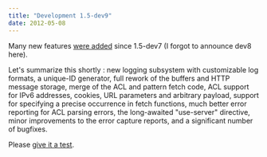 ```yaml
---
title: "Development 1.5-dev9"
date: 2012-05-08
---
```

Many new features [were added](/download/1.5/src/CHANGELOG) since 1.5-dev7 (I forgot to announce dev8 here).

Let's summarize this shortly : new logging subsystem with customizable log formats, a unique-ID generator, full rework of the buffers and HTTP message storage, merge of the ACL and pattern fetch code, ACL support for IPv6 addresses, cookies, URL parameters and arbitrary payload, support for specifying a precise occurrence in fetch functions, much better error reporting for ACL parsing errors, the long-awaited "use-server" directive, minor improvements to the error capture reports, and a significant number of bugfixes.

Please [give it a test](/download/1.5/src/).
